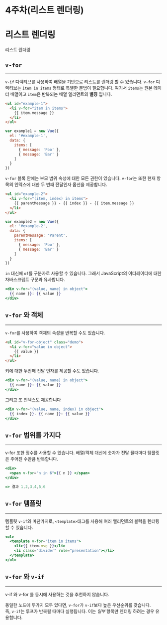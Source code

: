 # 4주차(리스트 렌더링)

# 리스트 렌더링

리스트 렌더링

## **`v-for`**

---

`v-if` 디렉티브를 사용하여 배열을 기반으로 리스트를 랜더링 할 수 있습니다. `v-for` 디렉티브는 `item in items` 형태로 특별한 문법이 필요합니다. 여기서 `items`는 원본 데이터 배열이고 `item`은 반복되는 배열 엘리먼트의 **별칭** 입니다.

```html
<ul id="example-1">
  <li v-for="item in items">
    {{ item.message }}
  </li>
</ul>
```

```jsx
var example1 = new Vue({
  el: '#example-1',
  data: {
    items: [
      { message: 'Foo' },
      { message: 'Bar' }
    ]
  }
})
```

`v-for` 블록 안에는 부모 범위 속성에 대한 모든 권한이 있습니다. `v-for`는 또한 현재 항목의 인덱스에 대한 두 번째 전달인자 옵션을 제공합니다.

```html
<ul id="example-2">
  <li v-for="(item, index) in items">
    {{ parentMessage }} - {{ index }} - {{ item.message }}
  </li>
</ul>
```

```jsx
var example2 = new Vue({
  el: '#example-2',
  data: {
    parentMessage: 'Parent',
    items: [
      { message: 'Foo' },
      { message: 'Bar' }
    ]
  }
})
```

`in` 대신에 `of`를 구분자로 사용할 수 있습니다. 그래서 JavaScript의 이터레이터에 대한 자바스크립트 구문과 유사합니다.

```jsx
<div v-for="(value, name) in object">
  {{ name }}: {{ value }}
</div>
```

## **`v-for` 와 객체**

---

`v-for`를 사용하여 객체의 속성을 반복할 수도 있습니다.

```html
<ul id="v-for-object" class="demo">
  <li v-for="value in object">
    {{ value }}
  </li>
</ul>
```

키에 대한 두번째 전달 인자를 제공할 수도 있습니다.

```jsx
<div v-for="(value, name) in object">
  {{ name }}: {{ value }}
</div>
```

그리고 또 인덱스도 제공합니다

```jsx
<div v-for="(value, name, index) in object">
  {{ index }}. {{ name }}: {{ value }}
</div>
```

## **`v-for` 범위를 가지다**

---

v-for 또한 정수를 사용할 수 있습니다. 배열/객체 대신에 숫자가 전달 될때마다 템플릿은 주어진 수만큼 반복합니다.

```jsx
<div>
  <span v-for="n in 6">{{ n }} </span>
</div>

=> 결과 1,2,3,4,5,6
```

## **`v-for` 템플릿**

---

템플릿 `v-if`와 마찬가지로, `<template>`태그를 사용해 여러 엘리먼트의 블럭을 렌더링 할 수 있습니다.

```jsx
<ul>
  <template v-for="item in items">
    <li>{{ item.msg }}</li>
    <li class="divider" role="presentation"></li>
  </template>
</ul>
```

## **`v-for` 와 `v-if`**

---

v-if 와 v-for 를 동시에 사용하는 것을 추천하지 않습니다.

동일한 노드에 두가지 모두 있다면, `v-for`가 `v-if`보다 높은 우선순위를 갖습니다. 즉, `v-if`는 루프가 반복될 때마다 실행됩니다. 이는 *일부* 항목만 렌더링 하려는 경우 유용합니다.